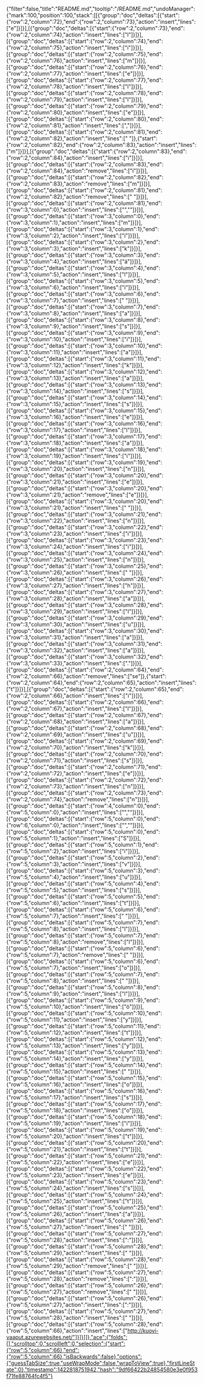 {"filter":false,"title":"README.md","tooltip":"/README.md","undoManager":{"mark":100,"position":100,"stack":[[{"group":"doc","deltas":[{"start":{"row":2,"column":72},"end":{"row":2,"column":73},"action":"insert","lines":["e"]}]}],[{"group":"doc","deltas":[{"start":{"row":2,"column":73},"end":{"row":2,"column":74},"action":"insert","lines":["l"]}]}],[{"group":"doc","deltas":[{"start":{"row":2,"column":74},"end":{"row":2,"column":75},"action":"insert","lines":["i"]}]}],[{"group":"doc","deltas":[{"start":{"row":2,"column":75},"end":{"row":2,"column":76},"action":"insert","lines":["m"]}]}],[{"group":"doc","deltas":[{"start":{"row":2,"column":76},"end":{"row":2,"column":77},"action":"insert","lines":["e"]}]}],[{"group":"doc","deltas":[{"start":{"row":2,"column":77},"end":{"row":2,"column":78},"action":"insert","lines":["l"]}]}],[{"group":"doc","deltas":[{"start":{"row":2,"column":78},"end":{"row":2,"column":79},"action":"insert","lines":["l"]}]}],[{"group":"doc","deltas":[{"start":{"row":2,"column":79},"end":{"row":2,"column":80},"action":"insert","lines":["e"]}]}],[{"group":"doc","deltas":[{"start":{"row":2,"column":80},"end":{"row":2,"column":81},"action":"insert","lines":[","]}]}],[{"group":"doc","deltas":[{"start":{"row":2,"column":81},"end":{"row":2,"column":82},"action":"insert","lines":[" "]},{"start":{"row":2,"column":82},"end":{"row":2,"column":83},"action":"insert","lines":["m"]}]}],[{"group":"doc","deltas":[{"start":{"row":2,"column":83},"end":{"row":2,"column":84},"action":"insert","lines":["i"]}]}],[{"group":"doc","deltas":[{"start":{"row":2,"column":83},"end":{"row":2,"column":84},"action":"remove","lines":["i"]}]}],[{"group":"doc","deltas":[{"start":{"row":2,"column":82},"end":{"row":2,"column":83},"action":"remove","lines":["m"]}]}],[{"group":"doc","deltas":[{"start":{"row":2,"column":81},"end":{"row":2,"column":82},"action":"remove","lines":[" "]}]}],[{"group":"doc","deltas":[{"start":{"row":2,"column":81},"end":{"row":3,"column":0},"action":"insert","lines":["",""]}]}],[{"group":"doc","deltas":[{"start":{"row":3,"column":0},"end":{"row":3,"column":1},"action":"insert","lines":["m"]}]}],[{"group":"doc","deltas":[{"start":{"row":3,"column":1},"end":{"row":3,"column":2},"action":"insert","lines":["i"]}]}],[{"group":"doc","deltas":[{"start":{"row":3,"column":2},"end":{"row":3,"column":3},"action":"insert","lines":["k"]}]}],[{"group":"doc","deltas":[{"start":{"row":3,"column":3},"end":{"row":3,"column":4},"action":"insert","lines":["ä"]}]}],[{"group":"doc","deltas":[{"start":{"row":3,"column":4},"end":{"row":3,"column":5},"action":"insert","lines":["l"]}]}],[{"group":"doc","deltas":[{"start":{"row":3,"column":5},"end":{"row":3,"column":6},"action":"insert","lines":["i"]}]}],[{"group":"doc","deltas":[{"start":{"row":3,"column":6},"end":{"row":3,"column":7},"action":"insert","lines":[" "]}]}],[{"group":"doc","deltas":[{"start":{"row":3,"column":7},"end":{"row":3,"column":8},"action":"insert","lines":["a"]}]}],[{"group":"doc","deltas":[{"start":{"row":3,"column":8},"end":{"row":3,"column":9},"action":"insert","lines":["s"]}]}],[{"group":"doc","deltas":[{"start":{"row":3,"column":9},"end":{"row":3,"column":10},"action":"insert","lines":["i"]}]}],[{"group":"doc","deltas":[{"start":{"row":3,"column":10},"end":{"row":3,"column":11},"action":"insert","lines":["a"]}]}],[{"group":"doc","deltas":[{"start":{"row":3,"column":11},"end":{"row":3,"column":12},"action":"insert","lines":["k"]}]}],[{"group":"doc","deltas":[{"start":{"row":3,"column":12},"end":{"row":3,"column":13},"action":"insert","lines":["a"]}]}],[{"group":"doc","deltas":[{"start":{"row":3,"column":13},"end":{"row":3,"column":14},"action":"insert","lines":["s"]}]}],[{"group":"doc","deltas":[{"start":{"row":3,"column":14},"end":{"row":3,"column":15},"action":"insert","lines":["s"]}]}],[{"group":"doc","deltas":[{"start":{"row":3,"column":15},"end":{"row":3,"column":16},"action":"insert","lines":["e"]}]}],[{"group":"doc","deltas":[{"start":{"row":3,"column":16},"end":{"row":3,"column":17},"action":"insert","lines":["l"]}]}],[{"group":"doc","deltas":[{"start":{"row":3,"column":17},"end":{"row":3,"column":18},"action":"insert","lines":["a"]}]}],[{"group":"doc","deltas":[{"start":{"row":3,"column":18},"end":{"row":3,"column":19},"action":"insert","lines":["i"]}]}],[{"group":"doc","deltas":[{"start":{"row":3,"column":19},"end":{"row":3,"column":20},"action":"insert","lines":["n"]}]}],[{"group":"doc","deltas":[{"start":{"row":3,"column":20},"end":{"row":3,"column":21},"action":"insert","lines":["e"]}]}],[{"group":"doc","deltas":[{"start":{"row":3,"column":20},"end":{"row":3,"column":21},"action":"remove","lines":["e"]}]}],[{"group":"doc","deltas":[{"start":{"row":3,"column":20},"end":{"row":3,"column":21},"action":"insert","lines":[" "]}]}],[{"group":"doc","deltas":[{"start":{"row":3,"column":21},"end":{"row":3,"column":22},"action":"insert","lines":["n"]}]}],[{"group":"doc","deltas":[{"start":{"row":3,"column":22},"end":{"row":3,"column":23},"action":"insert","lines":["i"]}]}],[{"group":"doc","deltas":[{"start":{"row":3,"column":23},"end":{"row":3,"column":24},"action":"insert","lines":["i"]}]}],[{"group":"doc","deltas":[{"start":{"row":3,"column":24},"end":{"row":3,"column":25},"action":"insert","lines":["n"]}]}],[{"group":"doc","deltas":[{"start":{"row":3,"column":25},"end":{"row":3,"column":26},"action":"insert","lines":[" "]}]}],[{"group":"doc","deltas":[{"start":{"row":3,"column":26},"end":{"row":3,"column":27},"action":"insert","lines":["h"]}]}],[{"group":"doc","deltas":[{"start":{"row":3,"column":27},"end":{"row":3,"column":28},"action":"insert","lines":["a"]}]}],[{"group":"doc","deltas":[{"start":{"row":3,"column":28},"end":{"row":3,"column":29},"action":"insert","lines":["l"]}]}],[{"group":"doc","deltas":[{"start":{"row":3,"column":29},"end":{"row":3,"column":30},"action":"insert","lines":["u"]}]}],[{"group":"doc","deltas":[{"start":{"row":3,"column":30},"end":{"row":3,"column":31},"action":"insert","lines":["a"]}]}],[{"group":"doc","deltas":[{"start":{"row":3,"column":31},"end":{"row":3,"column":32},"action":"insert","lines":["a"]}]}],[{"group":"doc","deltas":[{"start":{"row":3,"column":32},"end":{"row":3,"column":33},"action":"insert","lines":["."]}]}],[{"group":"doc","deltas":[{"start":{"row":2,"column":64},"end":{"row":2,"column":66},"action":"remove","lines":["se"]},{"start":{"row":2,"column":64},"end":{"row":2,"column":65},"action":"insert","lines":["t"]}]}],[{"group":"doc","deltas":[{"start":{"row":2,"column":65},"end":{"row":2,"column":66},"action":"insert","lines":["i"]}]}],[{"group":"doc","deltas":[{"start":{"row":2,"column":66},"end":{"row":2,"column":67},"action":"insert","lines":["l"]}]}],[{"group":"doc","deltas":[{"start":{"row":2,"column":67},"end":{"row":2,"column":68},"action":"insert","lines":["a"]}]}],[{"group":"doc","deltas":[{"start":{"row":2,"column":68},"end":{"row":2,"column":69},"action":"insert","lines":["u"]}]}],[{"group":"doc","deltas":[{"start":{"row":2,"column":69},"end":{"row":2,"column":70},"action":"insert","lines":["k"]}]}],[{"group":"doc","deltas":[{"start":{"row":2,"column":70},"end":{"row":2,"column":71},"action":"insert","lines":["s"]}]}],[{"group":"doc","deltas":[{"start":{"row":2,"column":71},"end":{"row":2,"column":72},"action":"insert","lines":["e"]}]}],[{"group":"doc","deltas":[{"start":{"row":2,"column":72},"end":{"row":2,"column":73},"action":"insert","lines":["n"]}]}],[{"group":"doc","deltas":[{"start":{"row":2,"column":73},"end":{"row":2,"column":74},"action":"remove","lines":["n"]}]}],[{"group":"doc","deltas":[{"start":{"row":4,"column":0},"end":{"row":5,"column":0},"action":"insert","lines":["",""]}]}],[{"group":"doc","deltas":[{"start":{"row":5,"column":0},"end":{"row":6,"column":0},"action":"insert","lines":["",""]}]}],[{"group":"doc","deltas":[{"start":{"row":5,"column":0},"end":{"row":5,"column":1},"action":"insert","lines":["S"]}]}],[{"group":"doc","deltas":[{"start":{"row":5,"column":1},"end":{"row":5,"column":2},"action":"insert","lines":["i"]}]}],[{"group":"doc","deltas":[{"start":{"row":5,"column":2},"end":{"row":5,"column":3},"action":"insert","lines":["v"]}]}],[{"group":"doc","deltas":[{"start":{"row":5,"column":3},"end":{"row":5,"column":4},"action":"insert","lines":["u"]}]}],[{"group":"doc","deltas":[{"start":{"row":5,"column":4},"end":{"row":5,"column":5},"action":"insert","lines":["s"]}]}],[{"group":"doc","deltas":[{"start":{"row":5,"column":5},"end":{"row":5,"column":6},"action":"insert","lines":["t"]}]}],[{"group":"doc","deltas":[{"start":{"row":5,"column":6},"end":{"row":5,"column":7},"action":"insert","lines":[" "]}]}],[{"group":"doc","deltas":[{"start":{"row":5,"column":7},"end":{"row":5,"column":8},"action":"insert","lines":["l"]}]}],[{"group":"doc","deltas":[{"start":{"row":5,"column":7},"end":{"row":5,"column":8},"action":"remove","lines":["l"]}]}],[{"group":"doc","deltas":[{"start":{"row":5,"column":6},"end":{"row":5,"column":7},"action":"remove","lines":[" "]}]}],[{"group":"doc","deltas":[{"start":{"row":5,"column":6},"end":{"row":5,"column":7},"action":"insert","lines":["o"]}]}],[{"group":"doc","deltas":[{"start":{"row":5,"column":7},"end":{"row":5,"column":8},"action":"insert","lines":[" "]}]}],[{"group":"doc","deltas":[{"start":{"row":5,"column":8},"end":{"row":5,"column":9},"action":"insert","lines":["l"]}]}],[{"group":"doc","deltas":[{"start":{"row":5,"column":9},"end":{"row":5,"column":10},"action":"insert","lines":["ö"]}]}],[{"group":"doc","deltas":[{"start":{"row":5,"column":10},"end":{"row":5,"column":11},"action":"insert","lines":["y"]}]}],[{"group":"doc","deltas":[{"start":{"row":5,"column":11},"end":{"row":5,"column":12},"action":"insert","lines":["t"]}]}],[{"group":"doc","deltas":[{"start":{"row":5,"column":12},"end":{"row":5,"column":13},"action":"insert","lines":["y"]}]}],[{"group":"doc","deltas":[{"start":{"row":5,"column":13},"end":{"row":5,"column":14},"action":"insert","lines":["y"]}]}],[{"group":"doc","deltas":[{"start":{"row":5,"column":14},"end":{"row":5,"column":15},"action":"insert","lines":[" "]}]}],[{"group":"doc","deltas":[{"start":{"row":5,"column":15},"end":{"row":5,"column":16},"action":"insert","lines":["o"]}]}],[{"group":"doc","deltas":[{"start":{"row":5,"column":16},"end":{"row":5,"column":17},"action":"insert","lines":["s"]}]}],[{"group":"doc","deltas":[{"start":{"row":5,"column":17},"end":{"row":5,"column":18},"action":"insert","lines":["o"]}]}],[{"group":"doc","deltas":[{"start":{"row":5,"column":18},"end":{"row":5,"column":19},"action":"insert","lines":["i"]}]}],[{"group":"doc","deltas":[{"start":{"row":5,"column":19},"end":{"row":5,"column":20},"action":"insert","lines":["t"]}]}],[{"group":"doc","deltas":[{"start":{"row":5,"column":20},"end":{"row":5,"column":21},"action":"insert","lines":["t"]}]}],[{"group":"doc","deltas":[{"start":{"row":5,"column":21},"end":{"row":5,"column":22},"action":"insert","lines":["e"]}]}],[{"group":"doc","deltas":[{"start":{"row":5,"column":22},"end":{"row":5,"column":23},"action":"insert","lines":["e"]}]}],[{"group":"doc","deltas":[{"start":{"row":5,"column":23},"end":{"row":5,"column":24},"action":"insert","lines":["s"]}]}],[{"group":"doc","deltas":[{"start":{"row":5,"column":24},"end":{"row":5,"column":25},"action":"insert","lines":["t"]}]}],[{"group":"doc","deltas":[{"start":{"row":5,"column":25},"end":{"row":5,"column":26},"action":"insert","lines":["a"]}]}],[{"group":"doc","deltas":[{"start":{"row":5,"column":26},"end":{"row":5,"column":27},"action":"insert","lines":[" "]}]}],[{"group":"doc","deltas":[{"start":{"row":5,"column":27},"end":{"row":5,"column":28},"action":"insert","lines":[":"]}]}],[{"group":"doc","deltas":[{"start":{"row":5,"column":28},"end":{"row":5,"column":29},"action":"insert","lines":[" "]}]}],[{"group":"doc","deltas":[{"start":{"row":5,"column":28},"end":{"row":5,"column":29},"action":"remove","lines":[" "]}]}],[{"group":"doc","deltas":[{"start":{"row":5,"column":27},"end":{"row":5,"column":28},"action":"remove","lines":[":"]}]}],[{"group":"doc","deltas":[{"start":{"row":5,"column":26},"end":{"row":5,"column":27},"action":"remove","lines":[" "]}]}],[{"group":"doc","deltas":[{"start":{"row":5,"column":26},"end":{"row":5,"column":27},"action":"insert","lines":[":"]}]}],[{"group":"doc","deltas":[{"start":{"row":5,"column":27},"end":{"row":5,"column":28},"action":"insert","lines":[" "]}]}],[{"group":"doc","deltas":[{"start":{"row":5,"column":28},"end":{"row":5,"column":66},"action":"insert","lines":["http://kuovi-vaaput.azurewebsites.net/"]}]}]]},"ace":{"folds":[],"scrolltop":0,"scrollleft":0,"selection":{"start":{"row":5,"column":66},"end":{"row":5,"column":66},"isBackwards":false},"options":{"guessTabSize":true,"useWrapMode":false,"wrapToView":true},"firstLineState":0},"timestamp":1422818751942,"hash":"9df66422b24854580e3e0f953f71fe88764fc4f5"}
